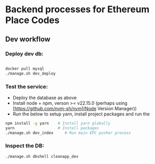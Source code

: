 
# Backend processes for Ethereum Place Codes

## Dev workflow

### Deploy dev db:

```bash

docker pull mysql
./manage.sh dev_deploy

```

### Test the service:

* Deploy the database as above
* Install node + npm, verson >= v22.15.0 (perhaps using [https://github.com/nvm-sh/nvm](Node Version Manager))
* Run the below to setup yarn, install project packages and run the 

```bash
npm install -g yarn    # Install yarn globally
yarn                   # Install packages
./manage.sh dev_index     # Run main EPC pusher process
```

### Inspect the DB:

```bash
./manage.sh dbshell cleanapp_dev
```

